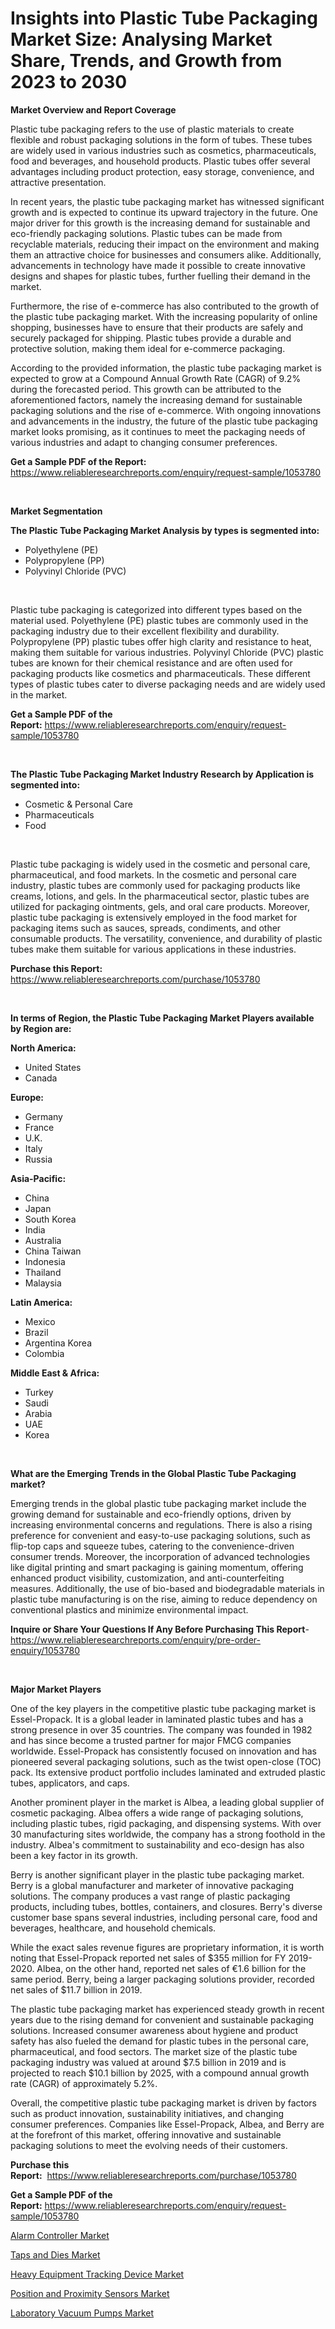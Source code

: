 <p><h1>Insights into Plastic Tube Packaging Market Size: Analysing Market Share, Trends, and Growth from 2023 to 2030</h1></p><p><strong>Market Overview and Report Coverage</strong></p>
<p><p>Plastic tube packaging refers to the use of plastic materials to create flexible and robust packaging solutions in the form of tubes. These tubes are widely used in various industries such as cosmetics, pharmaceuticals, food and beverages, and household products. Plastic tubes offer several advantages including product protection, easy storage, convenience, and attractive presentation.</p><p>In recent years, the plastic tube packaging market has witnessed significant growth and is expected to continue its upward trajectory in the future. One major driver for this growth is the increasing demand for sustainable and eco-friendly packaging solutions. Plastic tubes can be made from recyclable materials, reducing their impact on the environment and making them an attractive choice for businesses and consumers alike. Additionally, advancements in technology have made it possible to create innovative designs and shapes for plastic tubes, further fuelling their demand in the market.</p><p>Furthermore, the rise of e-commerce has also contributed to the growth of the plastic tube packaging market. With the increasing popularity of online shopping, businesses have to ensure that their products are safely and securely packaged for shipping. Plastic tubes provide a durable and protective solution, making them ideal for e-commerce packaging.</p><p>According to the provided information, the plastic tube packaging market is expected to grow at a Compound Annual Growth Rate (CAGR) of 9.2% during the forecasted period. This growth can be attributed to the aforementioned factors, namely the increasing demand for sustainable packaging solutions and the rise of e-commerce. With ongoing innovations and advancements in the industry, the future of the plastic tube packaging market looks promising, as it continues to meet the packaging needs of various industries and adapt to changing consumer preferences.</p></p>
<p><strong>Get a Sample PDF of the Report:</strong> <a href="https://www.reliableresearchreports.com/enquiry/request-sample/1053780">https://www.reliableresearchreports.com/enquiry/request-sample/1053780</a></p>
<p>&nbsp;</p>
<p><strong>Market Segmentation</strong></p>
<p><strong>The Plastic Tube Packaging Market Analysis by types is segmented into:</strong></p>
<p><ul><li>Polyethylene (PE)</li><li>Polypropylene (PP)</li><li>Polyvinyl Chloride (PVC)</li></ul></p>
<p>&nbsp;</p>
<p><p>Plastic tube packaging is categorized into different types based on the material used. Polyethylene (PE) plastic tubes are commonly used in the packaging industry due to their excellent flexibility and durability. Polypropylene (PP) plastic tubes offer high clarity and resistance to heat, making them suitable for various industries. Polyvinyl Chloride (PVC) plastic tubes are known for their chemical resistance and are often used for packaging products like cosmetics and pharmaceuticals. These different types of plastic tubes cater to diverse packaging needs and are widely used in the market.</p></p>
<p><strong>Get a Sample PDF of the Report:</strong>&nbsp;<a href="https://www.reliableresearchreports.com/enquiry/request-sample/1053780">https://www.reliableresearchreports.com/enquiry/request-sample/1053780</a></p>
<p>&nbsp;</p>
<p><strong>The Plastic Tube Packaging Market Industry Research by Application is segmented into:</strong></p>
<p><ul><li>Cosmetic & Personal Care</li><li>Pharmaceuticals</li><li>Food</li></ul></p>
<p>&nbsp;</p>
<p><p>Plastic tube packaging is widely used in the cosmetic and personal care, pharmaceutical, and food markets. In the cosmetic and personal care industry, plastic tubes are commonly used for packaging products like creams, lotions, and gels. In the pharmaceutical sector, plastic tubes are utilized for packaging ointments, gels, and oral care products. Moreover, plastic tube packaging is extensively employed in the food market for packaging items such as sauces, spreads, condiments, and other consumable products. The versatility, convenience, and durability of plastic tubes make them suitable for various applications in these industries.</p></p>
<p><strong>Purchase this Report:</strong>&nbsp; <a href="https://www.reliableresearchreports.com/purchase/1053780">https://www.reliableresearchreports.com/purchase/1053780</a></p>
<p>&nbsp;</p>
<p><strong>In terms of Region, the Plastic Tube Packaging Market Players available by Region are:</strong></p>
<p>
    <p> <strong> North America: </strong>
        <ul>
            <li>United States</li>
            <li>Canada</li>
        </ul>
        </p> 
    <p> <strong> Europe: </strong>
        <ul>
            <li>Germany</li>
            <li>France</li>
            <li>U.K.</li>
            <li>Italy</li>
            <li>Russia</li>
        </ul>
        </p> 
    <p> <strong> Asia-Pacific: </strong>
        <ul>
            <li>China</li>
            <li>Japan</li>
            <li>South Korea</li>
            <li>India</li>
            <li>Australia</li>
            <li>China Taiwan</li>
            <li>Indonesia</li>
            <li>Thailand</li>
            <li>Malaysia</li>
        </ul>
        </p> 
    <p> <strong> Latin America: </strong>
        <ul>
            <li>Mexico</li>
            <li>Brazil</li>
            <li>Argentina Korea</li>
            <li>Colombia</li>
        </ul>
        </p> 
    <p> <strong> Middle East & Africa: </strong>
        <ul>
            <li>Turkey</li>
            <li>Saudi</li>
            <li>Arabia</li>
            <li>UAE</li>
            <li>Korea</li>
        </ul>
    </p>
    </p>
<p>&nbsp;</p>
<p><strong>What are the Emerging Trends in the Global Plastic Tube Packaging market?</strong></p>
<p><p>Emerging trends in the global plastic tube packaging market include the growing demand for sustainable and eco-friendly options, driven by increasing environmental concerns and regulations. There is also a rising preference for convenient and easy-to-use packaging solutions, such as flip-top caps and squeeze tubes, catering to the convenience-driven consumer trends. Moreover, the incorporation of advanced technologies like digital printing and smart packaging is gaining momentum, offering enhanced product visibility, customization, and anti-counterfeiting measures. Additionally, the use of bio-based and biodegradable materials in plastic tube manufacturing is on the rise, aiming to reduce dependency on conventional plastics and minimize environmental impact.</p></p>
<p><strong>Inquire or Share Your Questions If Any Before Purchasing This Report</strong>- <a href="https://www.reliableresearchreports.com/enquiry/pre-order-enquiry/1053780">https://www.reliableresearchreports.com/enquiry/pre-order-enquiry/1053780</a></p>
<p>&nbsp;</p>
<p><strong>Major Market Players</strong></p>
<p><p>One of the key players in the competitive plastic tube packaging market is Essel-Propack. It is a global leader in laminated plastic tubes and has a strong presence in over 35 countries. The company was founded in 1982 and has since become a trusted partner for major FMCG companies worldwide. Essel-Propack has consistently focused on innovation and has pioneered several packaging solutions, such as the twist open-close (TOC) pack. Its extensive product portfolio includes laminated and extruded plastic tubes, applicators, and caps.</p><p>Another prominent player in the market is Albea, a leading global supplier of cosmetic packaging. Albea offers a wide range of packaging solutions, including plastic tubes, rigid packaging, and dispensing systems. With over 30 manufacturing sites worldwide, the company has a strong foothold in the industry. Albea's commitment to sustainability and eco-design has also been a key factor in its growth.</p><p>Berry is another significant player in the plastic tube packaging market. Berry is a global manufacturer and marketer of innovative packaging solutions. The company produces a vast range of plastic packaging products, including tubes, bottles, containers, and closures. Berry's diverse customer base spans several industries, including personal care, food and beverages, healthcare, and household chemicals.</p><p>While the exact sales revenue figures are proprietary information, it is worth noting that Essel-Propack reported net sales of $355 million for FY 2019-2020. Albea, on the other hand, reported net sales of €1.6 billion for the same period. Berry, being a larger packaging solutions provider, recorded net sales of $11.7 billion in 2019.</p><p>The plastic tube packaging market has experienced steady growth in recent years due to the rising demand for convenient and sustainable packaging solutions. Increased consumer awareness about hygiene and product safety has also fueled the demand for plastic tubes in the personal care, pharmaceutical, and food sectors. The market size of the plastic tube packaging industry was valued at around $7.5 billion in 2019 and is projected to reach $10.1 billion by 2025, with a compound annual growth rate (CAGR) of approximately 5.2%.</p><p>Overall, the competitive plastic tube packaging market is driven by factors such as product innovation, sustainability initiatives, and changing consumer preferences. Companies like Essel-Propack, Albea, and Berry are at the forefront of this market, offering innovative and sustainable packaging solutions to meet the evolving needs of their customers.</p></p>
<p><strong>Purchase this Report:</strong>&nbsp;&nbsp;<a href="https://www.reliableresearchreports.com/purchase/1053780">https://www.reliableresearchreports.com/purchase/1053780</a></p>
<p></p>
<p><strong>Get a Sample PDF of the Report:</strong>&nbsp;<a href="https://www.reliableresearchreports.com/enquiry/request-sample/1053780">https://www.reliableresearchreports.com/enquiry/request-sample/1053780</a></p>
<p><p><a href="https://medium.com/@merrittrice2023/alarm-controller-market-size-market-outlook-and-market-forecast-2023-to-2030-123f3ecce3fa">Alarm Controller Market</a></p><p><a href="https://medium.com/@bethelokon998/taps-and-dies-market-competitive-analysis-market-trends-and-forecast-to-2030-2e0a4f0091e5">Taps and Dies Market</a></p><p><a href="https://medium.com/@paulmcglynn6456/heavy-equipment-tracking-device-market-furnishes-information-on-market-share-market-trends-and-0d720b8ea61c">Heavy Equipment Tracking Device Market</a></p><p><a href="https://medium.com/@waltercruz6g/position-and-proximity-sensors-market-competitive-analysis-market-trends-and-forecast-to-2030-6fc5a0edccfb">Position and Proximity Sensors Market</a></p><p><a href="https://medium.com/@karleeprice2004/laboratory-vacuum-pumps-market-trends-and-market-analysis-forecasted-for-period-2023-2030-b4d3aff2aecb">Laboratory Vacuum Pumps Market</a></p></p>